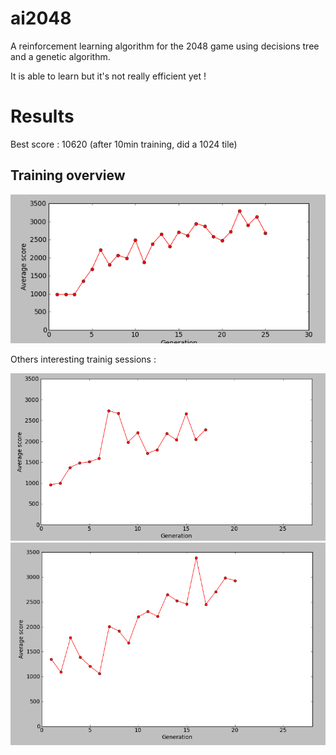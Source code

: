 ai2048
======

A reinforcement learning algorithm for the 2048 game using decisions tree and a
genetic algorithm.

It is able to learn but it's not really efficient yet !

Results
=======

Best score : 10620 (after 10min training, did a 1024 tile)

Training overview
----------------

![Training](images/training3.png)

Others interesting trainig sessions :

![Training](images/training.png)
![Training](images/training2.png)
